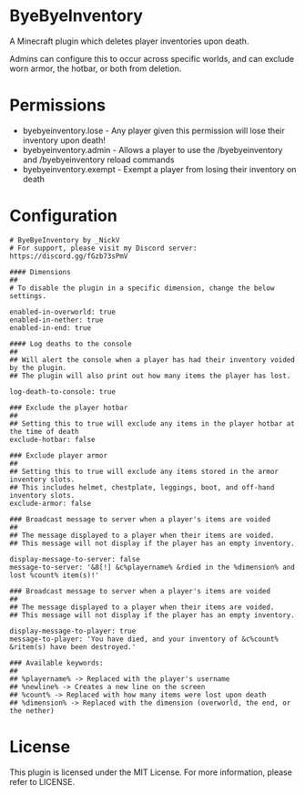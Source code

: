 # ByeByeInventory
A Minecraft plugin which deletes player inventories upon death.

Admins can configure this to occur across specific worlds, and can exclude worn armor, the hotbar, or both from deletion.

# Permissions

- byebyeinventory.lose - Any player given this permission will lose their inventory upon death!
- byebyeinventory.admin - Allows a player to use the /byebyeinventory and /byebyeinventory reload commands
- byebyeinventory.exempt - Exempt a player from losing their inventory on death

# Configuration

```
# ByeByeInventory by _NickV
# For support, please visit my Discord server: https://discord.gg/fGzb73sPmV

#### Dimensions
##
# To disable the plugin in a specific dimension, change the below settings.

enabled-in-overworld: true
enabled-in-nether: true
enabled-in-end: true

#### Log deaths to the console
##
## Will alert the console when a player has had their inventory voided by the plugin.
## The plugin will also print out how many items the player has lost.

log-death-to-console: true

### Exclude the player hotbar
##
## Setting this to true will exclude any items in the player hotbar at the time of death
exclude-hotbar: false

### Exclude player armor
##
## Setting this to true will exclude any items stored in the armor inventory slots.
## This includes helmet, chestplate, leggings, boot, and off-hand inventory slots.
exclude-armor: false

### Broadcast message to server when a player's items are voided
##
## The message displayed to a player when their items are voided.
## This message will not display if the player has an empty inventory.

display-message-to-server: false
message-to-server: '&8[!] &c%playername% &rdied in the %dimension% and lost %count% item(s)!'

### Broadcast message to server when a player's items are voided
##
## The message displayed to a player when their items are voided.
## This message will not display if the player has an empty inventory.

display-message-to-player: true
message-to-player: 'You have died, and your inventory of &c%count% &ritem(s) have been destroyed.'

### Available keywords:
##
## %playername% -> Replaced with the player's username
## %newline% -> Creates a new line on the screen
## %count% -> Replaced with how many items were lost upon death
## %dimension% -> Replaced with the dimension (overworld, the end, or the nether)
```

# License

This plugin is licensed under the MIT License. For more information, please refer to LICENSE.
